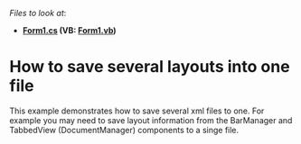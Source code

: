 <!-- default file list -->
*Files to look at*:

* **[Form1.cs](./CS/NewProject/Form1.cs) (VB: [Form1.vb](./VB/NewProject/Form1.vb))**
<!-- default file list end -->
# How to save several layouts into one file


<p>This example demonstrates how to save several xml files to one. For example you may need to save layout information from the BarManager and TabbedView (DocumentManager) components to a singe file. </p>

<br/>


